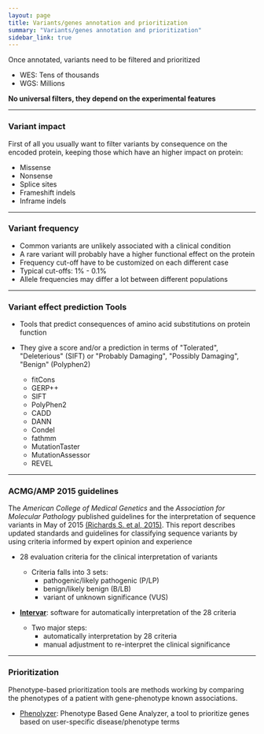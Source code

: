```yaml
---
layout: page
title: Variants/genes annotation and prioritization
summary: "Variants/genes annotation and prioritization"
sidebar_link: true
---
```



Once annotated, variants need to be filtered and prioritized

  - WES: Tens of thousands
  - WGS: Millions

**No universal filters, they depend on the experimental features**

---
### Variant impact

First of all you usually want to filter variants by consequence on the encoded protein, keeping those which have an higher impact on protein:
 
- Missense
- Nonsense
- Splice sites
- Frameshift indels
- Inframe indels

---
### Variant frequency
 
- Common variants are unlikely associated with a clinical condition
- A rare variant will probably have a higher functional effect on the protein
- Frequency cut-off have to be customized on each different case
- Typical cut-offs: 1% - 0.1%
- Allele frequencies may differ a lot between different populations

---
### Variant effect prediction Tools

- Tools that predict consequences of amino acid substitutions on protein function
- They give a score and/or a prediction in terms of "Tolerated", "Deleterious" (SIFT) or "Probably Damaging", "Possibly Damaging", "Benign" (Polyphen2)
  
  - fitCons
  - GERP++
  - SIFT
  - PolyPhen2
  - CADD
  - DANN
  - Condel
  - fathmm
  - MutationTaster
  - MutationAssessor
  - REVEL

---
### ACMG/AMP 2015 guidelines

The *American College of Medical Genetics* and the *Association for Molecular Pathology* published guidelines for the interpretation of sequence variants in May of 2015 [(Richards S. et al, 2015)](https://www.nature.com/articles/gim201530). This report describes updated standards and guidelines for classifying sequence variants by using criteria informed by expert opinion and experience

- 28 evaluation criteria for the clinical interpretation of variants
  - Criteria falls into 3 sets:
    - pathogenic/likely pathogenic (P/LP)
    - benign/likely benign (B/LB)
    - variant of unknown significance (VUS)

- [**Intervar**](http://wintervar.wglab.org): software for automatically interpretation of the 28 criteria
  - Two major steps:
    - automatically interpretation by 28 criteria
    - manual adjustment to re-interpret the clinical significance

---
### Prioritization

Phenotype-based prioritization tools are methods working by comparing the phenotypes of a patient with gene-phenotype known associations.

- [Phenolyzer](http://phenolyzer.wglab.org/): Phenotype Based Gene Analyzer, a tool to prioritize genes based on user-specific disease/phenotype terms
